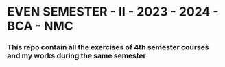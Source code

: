 # EVEN SEMESTER - II - 2023 - 2024 - BCA - NMC

### This repo contain all the exercises of 4th semester courses and my works during the same semester

